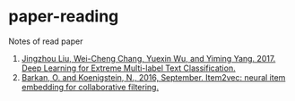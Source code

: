 # paper-reading
Notes of read paper

1. [Jingzhou Liu, Wei-Cheng Chang, Yuexin Wu, and Yiming Yang. 2017. Deep Learning for Extreme Multi-label Text Classification.](https://pdfs.semanticscholar.org/1a03/65567850837931d04126714ae6e2cbfc6270.pdf)
2. [Barkan, O. and Koenigstein, N., 2016, September. Item2vec: neural item embedding for collaborative filtering.](https://arxiv.org/pdf/1603.04259.pdf)